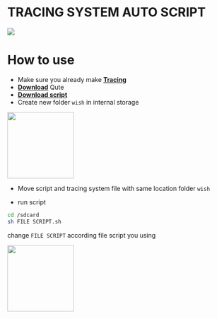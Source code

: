 # TRACING SYSTEM AUTO SCRIPT
<img src="https://telegra.ph/file/498ec8ad1ae9c78bc5c87.jpg"/>
</p>
<p align="center">

# How to use
- Make sure you already make [**Tracing**](https://gist.github.com/Mirai0009/074ab719abe7b6362c277b7d172149ab)
- [**Download**](https://play.google.com/store/apps/details?id=com.ddm.qute) Qute
- [**Download script**](https://github.com/Mirai0009/Tracing-system-auto-script/releases)
- Create new folder `wish` in internal storage
<img src="https://telegra.ph/file/af146e9f311873bc91107.jpg" width=150px>

- Move script and tracing system file with same location folder `wish`

- run script

```bash
cd /sdcard
sh FILE SCRIPT.sh
```
change `FILE SCRIPT` according file script you using 

<img src="https://telegra.ph/file/ec9072c0b2931eff3007c.gif" width=150px>
